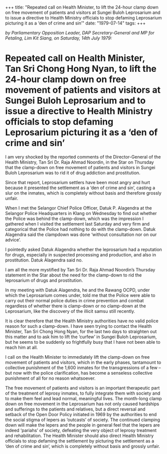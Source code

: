 +++ 
title: "Repeated call on Health Minister, to lift the 24-hour clamp down on free movement of patients and visitors at Sungei Buloh Leprosarium and to issue a directive to Health Ministry officials to stop defaming Leprosarium picturing it as a ‘den of crime and sin’"
date: "1979-07-14"
tags:
+++

_by Parliamentary Opposition Leader, DAP Secretary-General and MP for Petaling, Lim Kit Siang, on Saturday, 14th July 1979:_

# Repeated call on Health Minister, Tan Sri Chong Hong Nyan, to lift the 24-hour clamp down on free movement of patients and visitors at Sungei Buloh Leprosarium and to issue a directive to Health Ministry officials to stop defaming Leprosarium picturing it as a ‘den of crime and sin’

I am very shocked by the reported comments of the Director-General of the Health Ministry, Tan Sri Dr. Raja Ahmad Noordin, in the Star on Thursday that the clamp-down on free movement of patients and visitors in Sungei Buloh Leprosarium was to rid it of drug addiction and prostitution.</u>

Since that report, Leprosarium settlers have been most angry and hurt because it presented the settlement as a ‘den of crime and sin’, casting a slur on the inmates, which is completely without basis and therefore grossly unfair.

When I met the Selangor Chief Police Officer, Datuk P. Alagendra at the Selangor Police Headquarters in Klang on Wednesday to find out whether the Police was behind the clamp-down, which was the impression I gathered when I visited the settlement last Saturday and very firm and categorical that the Police had nothing to do with the clamp-down. Datuk Alagendra said the clampdown was done ‘without consultation nor on our advice’.

I pointedly asked Datuk Alagendra whether the leprosarium had a reputation for drugs, especially in suspected processing and production, and also in prostitution. Datuk Alagendra said no.

I am all the more mystified by Tan Sri Dr. Raja Ahmad Noordin’s Thursday statement in the Star about the need for the clamp-down to rid the leprosarium of drugs and prostitution.

In my meeting with Datuk Alagendra, he and the Rawang OCPD, under which the Leprosarium comes under, told me that the Police were able to carry out their normal police duties in crime prevention and combat regardless of whether there is clamp-down or no clamp-down at the Leprosarium, like the discovery of the illicit samsu still recently.

It is clear therefore that the Health Ministry authorities have no valid police reason for such a clamp-down. I have seen trying to contact the Health Minister, Tan Sri Chong Hong Nyan, for the last two days to straighten out this matter and to ask him to lift the ‘curfew’ in Sungei Buloh Leprosarium, but he seems to be suddenly so frightfully busy that I have not been able to reach him at all.

 I call on the Health Minister to immediately lift the clamp-down on free movement of patients and visitors, which in the early phases, tantamount to collective punishment of the 1,600 inmates for the transgressions of a few – but now with the police clarification, has become a senseless collective punishment of all for no reason whatsoever.

The free movement of patients and visitors is an important therapeutic part of the treatment of leprosy inmates, to fully integrate them with society and to make them feel and lead normal, meaningful lives. The month-long clamp down on free movement in the Leprosarium has not only caused hardships and sufferings to the patients and relatives, but a direct reversal and setback of the Open Door Policy initiated in 1969 by the authorities to end the social stigma of lepers as ‘outcasts’ of society. The continued clamping down will make the lepers and the people in general feel that the lepers are indeed ‘pariahs’ of society, defeating the very object of leprosy treatment and rehabilitation. The Health Minister should also direct Health Ministry officials to stop defaming the settlement by picturing the settlement as a ‘den of crime and sin’, which is completely without basis and grossly unfair.
 
